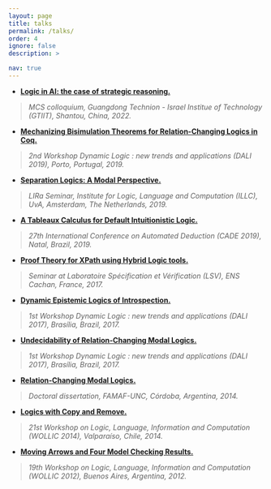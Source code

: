 ```yaml
---
layout: page
title: talks
permalink: /talks/
order: 4
ignore: false
description: >

nav: true
---
```


* [**Logic in AI: the case of strategic reasoning.**](https://cs.famaf.unc.edu.ar/~rfervari/files/talks/2022-gtiit.pdf)
>*MCS colloquium, Guangdong Technion - Israel Institue of Technology (GTIIT), Shantou, China, 2022.*

* [**Mechanizing Bisimulation Theorems for Relation-Changing Logics in Coq.**](https://cs.famaf.unc.edu.ar/~rfervari/files/talks/2019-dali.pdf)
>*2nd Workshop Dynamic Logic : new trends and applications (DALI 2019), Porto, Portugal, 2019.*

* [**Separation Logics: A Modal Perspective.**](https://cs.famaf.unc.edu.ar/~rfervari/files/talks/2019-illc.pdf)
>*LIRa Seminar, Institute for Logic, Language and Computation (ILLC),  UvA, Amsterdam, The Netherlands, 2019.*

* [**A Tableaux Calculus for Default Intuitionistic Logic.**](https://cs.famaf.unc.edu.ar/~rfervari/files/talks/2019-cade.pdf)
>*27th International Conference on Automated Deduction (CADE 2019), Natal, Brazil, 2019.*

* [**Proof Theory for XPath using Hybrid Logic tools.**](https://cs.famaf.unc.edu.ar/~rfervari/files/talks/2017-lsv.pdf)
>*Seminar at Laboratoire Spécification et Vérification (LSV), ENS Cachan, France, 2017.*

* [**Dynamic Epistemic Logics of Introspection.**](https://cs.famaf.unc.edu.ar/~rfervari/files/talks/2017-dalia.pdf)
>*1st Workshop Dynamic Logic : new trends and applications (DALI 2017), Brasília, Brazil, 2017.*

* [**Undecidability of Relation-Changing Modal Logics.**](https://cs.famaf.unc.edu.ar/~rfervari/files/talks/2017-dalib.pdf)
>*1st Workshop Dynamic Logic : new trends and applications (DALI 2017), Brasília, Brazil, 2017.*

* [**Relation-Changing Modal Logics.**](https://cs.famaf.unc.edu.ar/~rfervari/files/talks/2014-phd.pdf)
>*Doctoral dissertation, FAMAF-UNC, Córdoba, Argentina, 2014.*

* [**Logics with Copy and Remove.**](https://cs.famaf.unc.edu.ar/~rfervari/files/talks/2014-wollic.pdf)
>*21st Workshop on Logic, Language, Information and Computation (WOLLIC 2014), Valparaíso, Chile, 2014.*

* [**Moving Arrows and Four Model Checking Results.**](https://cs.famaf.unc.edu.ar/~rfervari/files/talks/2012-wollic.pdf)
>*19th Workshop on Logic, Language, Information and Computation (WOLLIC 2012), Buenos Aires, Argentina, 2012.*